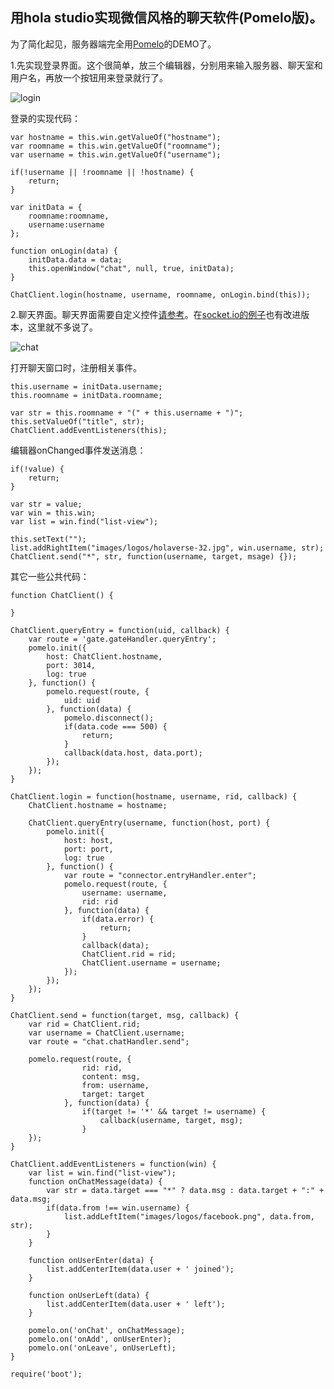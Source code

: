用hola studio实现微信风格的聊天软件(Pomelo版)。
---------------------------------------------

为了简化起见，服务器端完全用[Pomelo](https://github.com/NetEase/pomelo/wiki/Chat%E6%BA%90%E7%A0%81%E4%B8%8B%E8%BD%BD%E4%B8%8E%E5%AE%89%E8%A3%85)的DEMO了。

1.先实现登录界面。这个很简单，放三个编辑器，分别用来输入服务器、聊天室和用户名，再放一个按钮用来登录就行了。

![login](https://raw.githubusercontent.com/Holaverse/holastudio-demos/master/pomelo-chat/pomelo_chat_login.png)

登录的实现代码：
```
var hostname = this.win.getValueOf("hostname");
var roomname = this.win.getValueOf("roomname");
var username = this.win.getValueOf("username");

if(!username || !roomname || !hostname) {
    return;
}

var initData = {
    roomname:roomname,
    username:username
};

function onLogin(data) {
    initData.data = data;
    this.openWindow("chat", null, true, initData);
}

ChatClient.login(hostname, username, roomname, onLogin.bind(this));

```

2.聊天界面。聊天界面需要自定义控件[请参考](https://github.com/Holaverse/holastudio-components/tree/master/wechat)。在[socket.io的例子](https://github.com/Holaverse/holastudio-demos/tree/master/websocket-chat)也有改进版本，这里就不多说了。

![chat](https://raw.githubusercontent.com/Holaverse/holastudio-demos/master/pomelo-chat/pomelo_chat.png)


打开聊天窗口时，注册相关事件。
```
this.username = initData.username;
this.roomname = initData.roomname;

var str = this.roomname + "(" + this.username + ")";
this.setValueOf("title", str);
ChatClient.addEventListeners(this);
```

编辑器onChanged事件发送消息：
```
if(!value) {
    return;
}

var str = value;
var win = this.win;
var list = win.find("list-view");

this.setText("");
list.addRightItem("images/logos/holaverse-32.jpg", win.username, str);     
ChatClient.send("*", str, function(username, target, msage) {});

```
其它一些公共代码：
```
function ChatClient() {
    
}

ChatClient.queryEntry = function(uid, callback) {
    var route = 'gate.gateHandler.queryEntry';
    pomelo.init({
        host: ChatClient.hostname,
        port: 3014,
        log: true
    }, function() {
        pomelo.request(route, {
            uid: uid
        }, function(data) {
            pomelo.disconnect();
            if(data.code === 500) {
                return;
            }
            callback(data.host, data.port);
        });
    });
}

ChatClient.login = function(hostname, username, rid, callback) {
    ChatClient.hostname = hostname;
    
    ChatClient.queryEntry(username, function(host, port) {
        pomelo.init({
            host: host,
            port: port,
            log: true
        }, function() {
            var route = "connector.entryHandler.enter";
            pomelo.request(route, {
                username: username,
                rid: rid
            }, function(data) {
                if(data.error) {
                    return;
                }
                callback(data);
                ChatClient.rid = rid;
                ChatClient.username = username;                
            });
        });
    });
}

ChatClient.send = function(target, msg, callback) {
    var rid = ChatClient.rid;
    var username = ChatClient.username;
    var route = "chat.chatHandler.send";
    
    pomelo.request(route, {
                rid: rid,
                content: msg,
                from: username,
                target: target
            }, function(data) {
                if(target != '*' && target != username) {
                    callback(username, target, msg);
                }
    });
}

ChatClient.addEventListeners = function(win) {
    var list = win.find("list-view");
    function onChatMessage(data) {
        var str = data.target === "*" ? data.msg : data.target + ":" + data.msg;
        if(data.from !== win.username) {
            list.addLeftItem("images/logos/facebook.png", data.from, str);
        }
    }
    
    function onUserEnter(data) {
        list.addCenterItem(data.user + ' joined');
    }
    
    function onUserLeft(data) {
        list.addCenterItem(data.user + ' left');
    }
    
    pomelo.on('onChat', onChatMessage);
    pomelo.on('onAdd', onUserEnter);
    pomelo.on('onLeave', onUserLeft);
}

require('boot');
```

